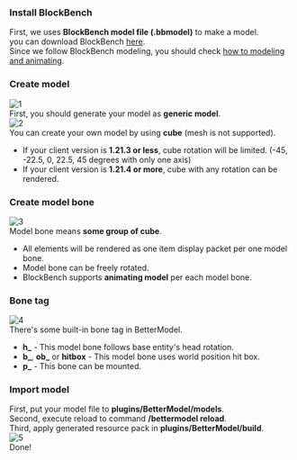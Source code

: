 ### Install BlockBench
First, we uses **BlockBench model file (.bbmodel)** to make a model.  
you can download BlockBench [here](https://www.blockbench.net/downloads).  
Since we follow BlockBench modeling, you should check [how to modeling and animating](https://www.blockbench.net/wiki/guides/bedrock-modeling).

### Create model
![1](https://github.com/user-attachments/assets/d183a96a-b644-4be4-af52-3f2fb5e06ead)  
First, you should generate your model as **generic model**.  
![2](https://github.com/user-attachments/assets/711cb24f-7fba-4687-8ee3-a54195835388)  
You can create your own model by using **cube** (mesh is not supported).

- If your client version is **1.21.3 or less**, cube rotation will be limited. (-45, -22.5, 0, 22.5, 45 degrees with only one axis)
- If your client version is **1.21.4 or more**, cube with any rotation can be rendered.

### Create model bone
![3](https://github.com/user-attachments/assets/53dfce65-edea-412f-b770-33782885800f)  
Model bone means **some group of cube**.
- All elements will be rendered as one item display packet per one model bone.
- Model bone can be freely rotated.
- BlockBench supports **animating model** per each model bone.

### Bone tag
![4](https://github.com/user-attachments/assets/2d315f38-cef9-4e3f-b896-3ba5cd093502)  
There's some built-in bone tag in BetterModel.

- **h_** - This model bone follows base entity's head rotation.
- **b_**, **ob_** or **hitbox** - This model bone uses world position hit box.
- **p_** - This bone can be mounted.

### Import model
First, put your model file to **plugins/BetterModel/models**.  
Second, execute reload to command **/bettermodel reload**.  
Third, apply generated resource pack in **plugins/BetterModel/build**.  
![5](https://github.com/user-attachments/assets/26e79e42-d2af-42db-b068-983aefafebc7)  
Done!
